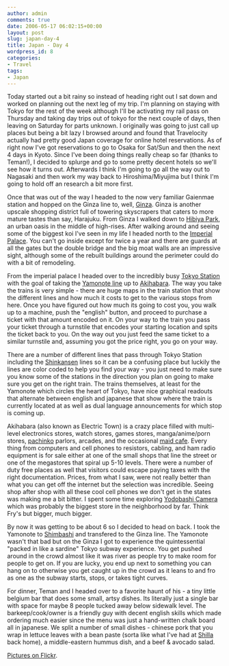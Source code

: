 ```yaml
---
author: admin
comments: true
date: 2006-05-17 06:02:15+00:00
layout: post
slug: japan-day-4
title: Japan - Day 4
wordpress_id: 8
categories:
- Travel
tags:
- Japan
---
```


Today started out a bit rainy so instead of heading right out I sat down and worked on planning out the next leg of my trip. I'm planning on staying with Tokyo for the rest of the week although I'll be activating my rail pass on Thursday and taking day trips out of tokyo for the next couple of days, then leaving on Saturday for parts unknown. I originally was going to just call up places but being a bit lazy I browsed around and found that Travelocity actually had pretty good Japan coverage for online hotel reservations. As of right now I've got reservations to go to Osaka for Sat/Sun and then the next 4 days in Kyoto. Since I've been doing things really cheap so far (thanks to Teman!), I decided to splurge and go to some pretty decent hotels so we'll see how it turns out. Afterwards I think I'm going to go all the way out to Nagasaki and then work my way back to Hiroshima/Miyujima but I think I'm going to hold off an research a bit more first.  

Once that was out of the way I headed to the now very familiar Gaienmae station and hopped on the Ginza line to, well, [Ginza](http://en.wikipedia.org/wiki/Ginza). Ginza is another upscale shopping district full of towering skyscrapers that caters to more mature tastes than say, Harajuku. From Ginza I walked down to [Hibiya Park](http://www.tcvb.or.jp/en/infomation/7recom/c05.html), an urban oasis in the middle of high-rises. After walking around and seeing some of the biggest koi I've seen in my life I headed north to the [Imperial Palace](http://en.wikipedia.org/wiki/Kokyo). You can't go inside except for twice a year and there are guards at all the gates but the double bridge and the big moat walls are an impressive sight, although some of the rebuilt buildings around the perimeter could do with a bit of remodeling.  

From the imperial palace I headed over to the incredibly busy [Tokyo Station](http://en.wikipedia.org/wiki/Tokyo_station) with the goal of taking the [Yamonote line](http://en.wikipedia.org/wiki/Yamanote) up to [Akihabara](http://en.wikipedia.org/wiki/Akihabara). The way you take the trains is very simple - there are huge maps in the train station that show the different lines and how much it costs to get to the various stops from here. Once you have figured out how much its going to cost you, you walk up to a machine, push the "english" button, and proceed to purchase a ticket with that amount encoded on it. On your way to the train you pass your ticket through a turnstile that encodes your starting location and spits the ticket back to you. On the way out you just feed the same ticket to a similar turnstile and, assuming you got the price right, you go on your way.  

There are a number of different lines that pass through Tokyo Station including the [Shinkansen](http://en.wikipedia.org/wiki/Shinkansen) lines so it can be a confusing place but luckily the lines are color coded to help you find your way - you just need to make sure you know some of the stations in the direction you plan on going to make sure you get on the right train. The trains themselves, at least for the Yamonote which circles the heart of Tokyo, have nice graphical readouts that alternate between english and japanese that show where the train is currently located at as well as dual language announcements for which stop is coming up.  

Akihabara (also known as Electric Town) is a crazy place filled with multi-level electronics stores, watch stores, games stores, manga/anime/porn stores, [pachinko](http://en.wikipedia.org/wiki/Pachinko) parlors, arcades, and the occasional [maid cafe](http://www.msnbc.msn.com/id/11208685/). Every thing from computers and cell phones to resistors, cabling, and ham radio equipment is for sale either at one of the small shops that line the street or one of the megastores that spiral up 5-10 levels. There were a number of duty free places as well that visitors could escape paying taxes with the right documentation. Prices, from what I saw, were not really better than what you can get off the internet but the selection was incredible. Seeing shop after shop with all these cool cell phones we don't get in the states was making me a bit bitter. I spent some time exploring [Yodobashi Camera](http://www.yodobashi-akiba.com/) which was probably the biggest store in the neighborhood by far. Think Fry's but bigger, much bigger.  

By now it was getting to be about 6 so I decided to head on back. I took the Yamonote to [Shimbashi](http://en.wikipedia.org/wiki/Shinbashi_Station) and transfered to the Ginza line. The Yamonote wasn't that bad but on the Ginza I got to experience the quintessential "packed in like a sardine" Tokyo subway experience. You get pushed around in the crowd almost like it was river as people try to make room for people to get on. If you are lucky, you end up next to something you can hang on to otherwise you get caught up in the crowd as it leans to and fro as one as the subway starts, stops, or takes tight curves.  

For dinner, Teman and I headed over to a favorite haunt of his - a tiny little belgium bar that does some small, artsy dishes. Its literally just a single bar with space for maybe 8 people tucked away below sidewalk level. The barkeep/cook/owner is a friendly guy with decent english skills which made ordering much easier since the menu was just a hand-written chalk board all in japanese. We split a number of small dishes - chinese pork that you wrap in lettuce leaves with a bean paste (sorta like what I've had at [Shilla](http://www.seattleweekly.com/food/restaurants/shillarestaurant.php) back home), a middle-eastern hummus dish, and a beef & avocado salad.  

[Pictures on Flickr](http://www.flickr.com/photos/72831683@N00/sets/72057594137105586/).
